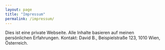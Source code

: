 ```yaml
---
layout: page
title: "Impressum"
permalink: /impressum/
---
```


Dies ist eine private Webseite. Alle Inhalte basieren auf meinen persönlichen Erfahrungen. Kontakt: David B., Beispielstraße 123, 1010 Wien, Österreich.
